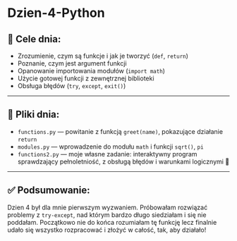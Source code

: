 # Dzien-4-Python

## 🎯 Cele dnia:

- Zrozumienie, czym są funkcje i jak je tworzyć (`def`, `return`)
- Poznanie, czym jest argument funkcji
- Opanowanie importowania modułów (`import math`)
- Użycie gotowej funkcji z zewnętrznej biblioteki
- Obsługa błędów (`try`, `except`, `exit()`)

---

## 📂 Pliki dnia:

- `functions.py` — powitanie z funkcją `greet(name)`, pokazujące działanie `return`
- `modules.py` — wprowadzenie do modułu `math` i funkcji `sqrt()`, `pi`
- `functions2.py` — moje własne zadanie: interaktywny program sprawdzający pełnoletniość, z obsługą błędów i warunkami logicznymi 🧡

---

## ✅ Podsumowanie:

Dzien 4 był dla mnie pierwszym wyzwaniem. Próbowałam rozwiązać problemy z `try-except`, nad którym bardzo długo siedziałam i się nie poddałam. 
Początkowo nie do końca rozumiałam tę funkcję lecz finalnie udało się wszystko rozpracować i złożyć w całość, tak, aby działało!
